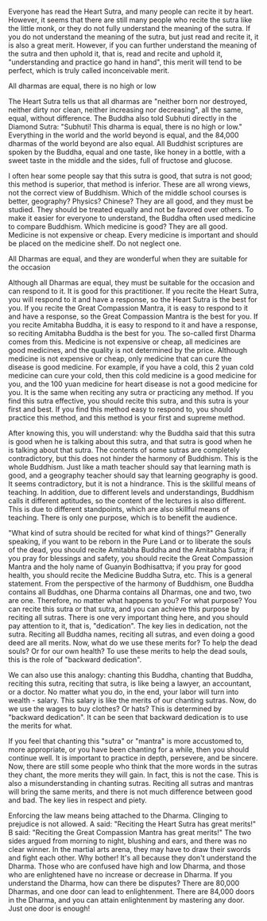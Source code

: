 Everyone has read the Heart Sutra, and many people can recite it by heart. However, it seems that there are still many people who recite the sutra like the little monk, or they do not fully understand the meaning of the sutra. If you do not understand the meaning of the sutra, but just read and recite it, it is also a great merit. However, if you can further understand the meaning of the sutra and then uphold it, that is, read and recite and uphold it, "understanding and practice go hand in hand", this merit will tend to be perfect, which is truly called inconceivable merit.

All dharmas are equal, there is no high or low

The Heart Sutra tells us that all dharmas are "neither born nor destroyed, neither dirty nor clean, neither increasing nor decreasing", all the same, equal, without difference. The Buddha also told Subhuti directly in the Diamond Sutra: "Subhuti! This dharma is equal, there is no high or low." Everything in the world and the world beyond is equal, and the 84,000 dharmas of the world beyond are also equal. All Buddhist scriptures are spoken by the Buddha, equal and one taste, like honey in a bottle, with a sweet taste in the middle and the sides, full of fructose and glucose.

I often hear some people say that this sutra is good, that sutra is not good; this method is superior, that method is inferior. These are all wrong views, not the correct view of Buddhism. Which of the middle school courses is better, geography? Physics? Chinese? They are all good, and they must be studied. They should be treated equally and not be favored over others. To make it easier for everyone to understand, the Buddha often used medicine to compare Buddhism. Which medicine is good? They are all good. Medicine is not expensive or cheap. Every medicine is important and should be placed on the medicine shelf. Do not neglect one.

All Dharmas are equal, and they are wonderful when they are suitable for the occasion

Although all Dharmas are equal, they must be suitable for the occasion and can respond to it. It is good for this practitioner. If you recite the Heart Sutra, you will respond to it and have a response, so the Heart Sutra is the best for you. If you recite the Great Compassion Mantra, it is easy to respond to it and have a response, so the Great Compassion Mantra is the best for you. If you recite Amitabha Buddha, it is easy to respond to it and have a response, so reciting Amitabha Buddha is the best for you. The so-called first Dharma comes from this. Medicine is not expensive or cheap, all medicines are good medicines, and the quality is not determined by the price. Although medicine is not expensive or cheap, only medicine that can cure the disease is good medicine. For example, if you have a cold, this 2 yuan cold medicine can cure your cold, then this cold medicine is a good medicine for you, and the 100 yuan medicine for heart disease is not a good medicine for you. It is the same when reciting any sutra or practicing any method. If you find this sutra effective, you should recite this sutra, and this sutra is your first and best. If you find this method easy to respond to, you should practice this method, and this method is your first and supreme method.

After knowing this, you will understand: why the Buddha said that this sutra is good when he is talking about this sutra, and that sutra is good when he is talking about that sutra. The contents of some sutras are completely contradictory, but this does not hinder the harmony of Buddhism. This is the whole Buddhism. Just like a math teacher should say that learning math is good, and a geography teacher should say that learning geography is good. It seems contradictory, but it is not a hindrance. This is the skillful means of teaching. In addition, due to different levels and understandings, Buddhism calls it different aptitudes, so the content of the lectures is also different. This is due to different standpoints, which are also skillful means of teaching. There is only one purpose, which is to benefit the audience.

"What kind of sutra should be recited for what kind of things?" Generally speaking, if you want to be reborn in the Pure Land or to liberate the souls of the dead, you should recite Amitabha Buddha and the Amitabha Sutra; if you pray for blessings and safety, you should recite the Great Compassion Mantra and the holy name of Guanyin Bodhisattva; if you pray for good health, you should recite the Medicine Buddha Sutra, etc. This is a general statement. From the perspective of the harmony of Buddhism, one Buddha contains all Buddhas, one Dharma contains all Dharmas, one and two, two are one. Therefore, no matter what happens to you? For what purpose? You can recite this sutra or that sutra, and you can achieve this purpose by reciting all sutras. There is one very important thing here, and you should pay attention to it, that is, "dedication". The key lies in dedication, not the sutra. Reciting all Buddha names, reciting all sutras, and even doing a good deed are all merits. Now, what do we use these merits for? To help the dead souls? Or for our own health? To use these merits to help the dead souls, this is the role of "backward dedication".

We can also use this analogy: chanting this Buddha, chanting that Buddha, reciting this sutra, reciting that sutra, is like being a lawyer, an accountant, or a doctor. No matter what you do, in the end, your labor will turn into wealth - salary. This salary is like the merits of our chanting sutras. Now, do we use the wages to buy clothes? Or hats? This is determined by "backward dedication". It can be seen that backward dedication is to use the merits for what.

If you feel that chanting this "sutra" or "mantra" is more accustomed to, more appropriate, or you have been chanting for a while, then you should continue well. It is important to practice in depth, persevere, and be sincere. Now, there are still some people who think that the more words in the sutras they chant, the more merits they will gain. In fact, this is not the case. This is also a misunderstanding in chanting sutras. Reciting all sutras and mantras will bring the same merits, and there is not much difference between good and bad. The key lies in respect and piety.

Enforcing the law means being attached to the Dharma. Clinging to prejudice is not allowed. A said: "Reciting the Heart Sutra has great merits!" B said: "Reciting the Great Compassion Mantra has great merits!" The two sides argued from morning to night, blushing and ears, and there was no clear winner. In the martial arts arena, they may have to draw their swords and fight each other. Why bother! It's all because they don't understand the Dharma. Those who are confused have high and low Dharma, and those who are enlightened have no increase or decrease in Dharma. If you understand the Dharma, how can there be disputes? There are 80,000 Dharmas, and one door can lead to enlightenment. There are 84,000 doors in the Dharma, and you can attain enlightenment by mastering any door. Just one door is enough!
